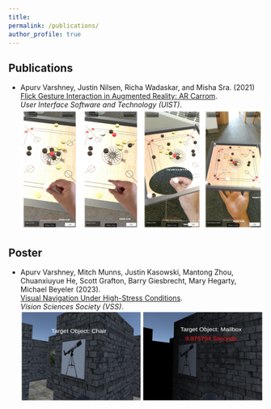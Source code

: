 ```yaml
---
title:
permalink: /publications/
author_profile: true
---
```


## Publications

- Apurv Varshney, Justin Nilsen, Richa Wadaskar, and Misha Sra. (2021) <br>
  [Flick Gesture Interaction in Augmented Reality: AR Carrom](https://dl.acm.org/doi/10.1145/3474349.3480229). <br>
  *User Interface Software and Technology (UIST)*. <br>
  ![title](/images/flick.png)

## Poster

- Apurv Varshney, Mitch Munns, Justin Kasowski, Mantong Zhou, Chuanxiuyue He, Scott Grafton, Barry Giesbrecht, Mary Hegarty, Michael Beyeler (2023). <br>
  [Visual Navigation Under High-Stress Conditions](https://www.visionsciences.org/presentation/?id=5184). <br>
  *Vision Sciences Society (VSS)*.<br>
  ![title](/images/stress.png)
